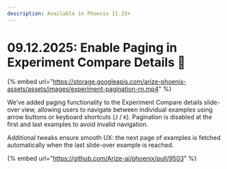 ```yaml
---
description: Available in Phoenix 11.33+
---
```


# 09.12.2025: Enable Paging in Experiment Compare Details 📄

{% embed url="https://storage.googleapis.com/arize-phoenix-assets/assets/images/experiment-pagination-rn.mp4" %}

We’ve added paging functionality to the Experiment Compare details slide-over view, allowing users to navigate between individual examples using arrow buttons or keyboard shortcuts (`J` / `K`). Pagination is disabled at the first and last examples to avoid invalid navigation.&#x20;

Additional tweaks ensure smooth UX: the next page of examples is fetched automatically when the last slide-over example is reached.

{% embed url="https://github.com/Arize-ai/phoenix/pull/9503" %}
